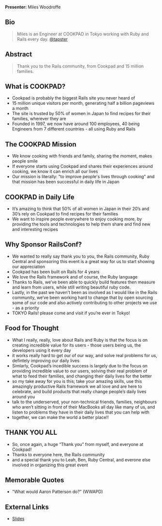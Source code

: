 **Presenter:** Miles Woodroffe

## Bio

> Miles is an Engineer at COOKPAD in Tokyo working with Ruby
> and Rails every day. [@tapster](http://twitter.com/tapster)

## Abstract

> Thank you to the Rails community, from Cookpad and 15 million families.

## What is COOKPAD?

* Cookpad is probably the biggest Rails site you never heard of
* 15 million unique visitors per month, generating half a billion
  pageviews a month
* The site is trusted by 50% of women in Japan to find recipes for
  their families, wherever they are
* Founded in 1997, we now have around 100 employees, 40 being
  Engineers from 7 different countries - all using Ruby and Rails

## The COOKPAD Mission

* We know cooking with friends and family, sharing the moment, makes
  people smile
* If everyone starts using Cookpad and shares their experiences around
  cooking, we know it can enrich all our lives
* Our mission is literally: "to improve people's lives through cooking"
  and that mission has been successful in daily life in Japan

## COOKPAD in Daily Life

* It’s amazing to think that 50% of all women in Japan in their 20’s and
  30’s rely on Cookpad to find recipes for their families
* We want to inspire people everywhere to enjoy cooking more, by providing
  the tools and technologies to help them share and find new and interesting
recipes

## Why Sponsor RailsConf?
* We wanted to really say thank you to you, the Rails community, Ruby
  Central and sponsoring this event is a great way for us to start
showing our appreciation
* Cookpad has been built on Rails for 4 years
* We love the Rails framework and of course, the Ruby language
* Thanks to Rails, we’ve been able to quickly build features then
  measure and learn from users, while still writing beautiful ruby code.
* Lastly, in the past we haven't been as involved as I would like in the
  Rails community, we’ve been working hard to change that by open
sourcing some of our code and also actively contributing to other
projects we use - as a priority
* TOKYO Rails! please come and visit if you’re ever in Tokyo!

## Food for Thought

* What I really, really, love about Rails and Ruby is that the focus
  is on creating incredible value for its users - those users being us,
the developers using it every day
* it works really hard to get our of our way, and solve real problems
  for us, defintely improving our daily lives
* Simlarly, Cookpad’s incedible success is largely due to the focus on
  providing incredible value to our users, solving their real problem
of what to feed their families, and changing their daily lives for the
better
* so my take away for you is this; take your amazing skills, use this
  amazingly productive Rails framework we all love and are here to
celebrate, and build products that really change people’s daily lives
around you
* talk to the underserved, your non-technical friends, families,
  neighbours who aren’t sitting in front of their MacBooks all day like
many of us, and listen to problems they have in their daily lives that
you can help with
* together, we can make the world a better place!!

## THANK YOU ALL
* So, once again, a huge “Thank you” from myself, and everyone at
  Cookpad!
* Thanks to everyone here, the Rails community
* and a special thank you to Leah, Ben, Ruby Central, and everone else
  involved in organizing this great event

## Memorable Quotes

* "What would Aaron Patterson do?" (WWAPD)

## External Links

* [Slides](http://speakerdeck.com/u/tapster/p/railsconf-2012-cookpad-keynote)
